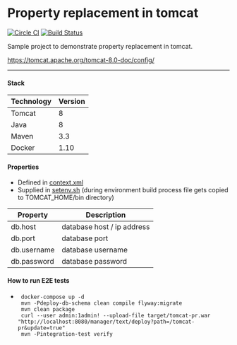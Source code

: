# Property replacement in tomcat

[![Circle CI](https://circleci.com/gh/tecris/tomcat-property.svg?style=svg)](https://circleci.com/gh/tecris/tomcat-property)
[![Build Status](https://travis-ci.org/tecris/tomcat-property.svg?branch=master)](https://travis-ci.org/tecris/tomcat-property)

Sample project to demonstrate property replacement in tomcat.

https://tomcat.apache.org/tomcat-8.0-doc/config/
<hr/>

#### Stack
| **Technology** | **Version** |
| ------------- | ------------- |
| Tomcat | 8 |
| Java | 8 |
| Maven | 3.3 |
| Docker | 1.10 |

#### Properties
 - Defined in [context.xml](src/main/webapp/META-INF/context.xml)
 - Supplied in [setenv.sh](src/main/docker/files/setenv.sh) (during environment build process file gets copied to TOMCAT_HOME/bin directory)

| **Property** | **Description** |
| ------------- | ------------- |
| db.host | database host / ip address |
| db.port | database port |
| db.username | database username |
| db.password | database password |

#### How to run E2E tests
* ```
   docker-compose up -d
   mvn -Pdeploy-db-schema clean compile flyway:migrate
   mvn clean package
   curl --user admin:1admin! --upload-file target/tomcat-pr.war "http://localhost:8080/manager/text/deploy?path=/tomcat-pr&update=true"
   mvn -Pintegration-test verify
  ```
